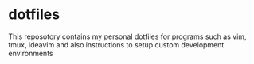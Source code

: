 # dotfiles

This reposotory contains my personal dotfiles for programs such as vim, tmux, ideavim and also instructions to setup custom development environments
